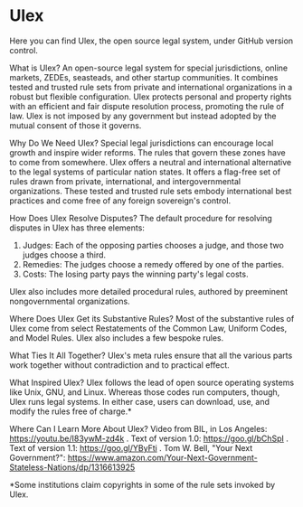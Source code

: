 # Ulex
Here you can find Ulex, the open source legal system, under GitHub version control.

What is Ulex?
An open-source legal system for special jurisdictions, online markets, ZEDEs, seasteads, and other startup communities.
It combines tested and trusted rule sets from private and international organizations in a robust but flexible configuration.
Ulex protects personal and property rights with an efficient and fair dispute resolution process, promoting the rule of law.
Ulex is not imposed by any government but instead adopted by the mutual consent of those it governs.
 
Why Do We Need Ulex?
Special legal jurisdictions can encourage local growth and inspire wider reforms.
The rules that govern these zones have to come from somewhere.
Ulex offers a neutral and international alternative to the legal systems of particular nation states.
It offers a flag-free set of rules drawn from private, international, and intergovernmental organizations.
These tested and trusted rule sets embody international best practices and come free of any foreign sovereign's control.
 
How Does Ulex Resolve Disputes?
The default procedure for resolving disputes in Ulex has three elements:
1.  Judges:  Each of the opposing parties chooses a judge, and those two judges choose a third.
2.  Remedies:  The judges choose a remedy offered by one of the parties.
3.  Costs:  The losing party pays the winning party's legal costs.
 
Ulex also includes more detailed procedural rules, authored by preeminent nongovernmental organizations.
 
Where Does Ulex Get its Substantive Rules?
Most of the substantive rules of Ulex come from select Restatements of the Common Law, Uniform Codes, and Model Rules.
Ulex also includes a few bespoke rules.

What Ties It All Together?
Ulex's meta rules ensure that all the various parts work together without contradiction and to practical effect.
 
What Inspired Ulex?
Ulex follows the lead of open source operating systems like Unix, GNU, and Linux.
Whereas those codes run computers, though, Ulex runs legal systems.
In either case, users can download, use, and modify the rules free of charge.*

Where Can I Learn More About Ulex?
Video from BIL, in Los Angeles: https://youtu.be/I83ywM-zd4k .
Text of version 1.0:  https://goo.gl/bChSpI .
Text of version 1.1:  https://goo.gl/YByFti .
Tom W. Bell, "Your Next Government?":  https://www.amazon.com/Your-Next-Government-Stateless-Nations/dp/1316613925

*Some institutions claim copyrights in some of the rule sets invoked by Ulex.
